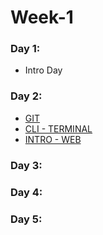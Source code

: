 # Week-1

### Day 1:

 - Intro Day

### Day 2:

 - [GIT ](https://github.com/freecodingbootcamp/Week-1/blob/master/Day-2/GIT.md)
 - [CLI - TERMINAL ](https://github.com/freecodingbootcamp/Week-1/blob/master/Day-2/CLI-TERMINAL.md)
 - [INTRO - WEB ](https://github.com/freecodingbootcamp/Week-1/blob/master/Day-2/INTRO-WEB.md)

### Day 3:

### Day 4:

### Day 5:

